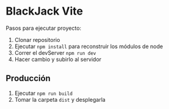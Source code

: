 # BlackJack Vite

Pasos para ejecutar proyecto:

1. Clonar repositorio
2. Ejecutar ```npm install``` para reconstruir los módulos de node
3. Correr el devServer ```npm run dev```
4. Hacer cambio y subirlo al servidor

## Producción

1. Ejecutar ```npm run build```
2. Tomar la carpeta ```dist``` y desplegarla